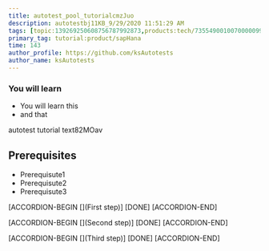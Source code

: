 ```yaml
---
title: autotest_pool_tutorialcmzJuo
description: autotestbj11KB_9/29/2020 11:51:29 AM
tags: [topic:139269250608756787992873,products:tech/73554900100700000996,tutorial:experience/advanced]
primary_tag: tutorial:product/sapHana
time: 143
author_profile: https://github.com/ksAutotests
author_name: ksAutotests
---
```

### You will learn
- You will learn this
- and that

autotest tutorial text82MOav

## Prerequisites
- Prerequisute1
- Prerequisute2
- Prerequisute3

[ACCORDION-BEGIN [](First step)]
[DONE]
[ACCORDION-END]

[ACCORDION-BEGIN [](Second step)]
[DONE]
[ACCORDION-END]

[ACCORDION-BEGIN [](Third step)]
[DONE]
[ACCORDION-END]

